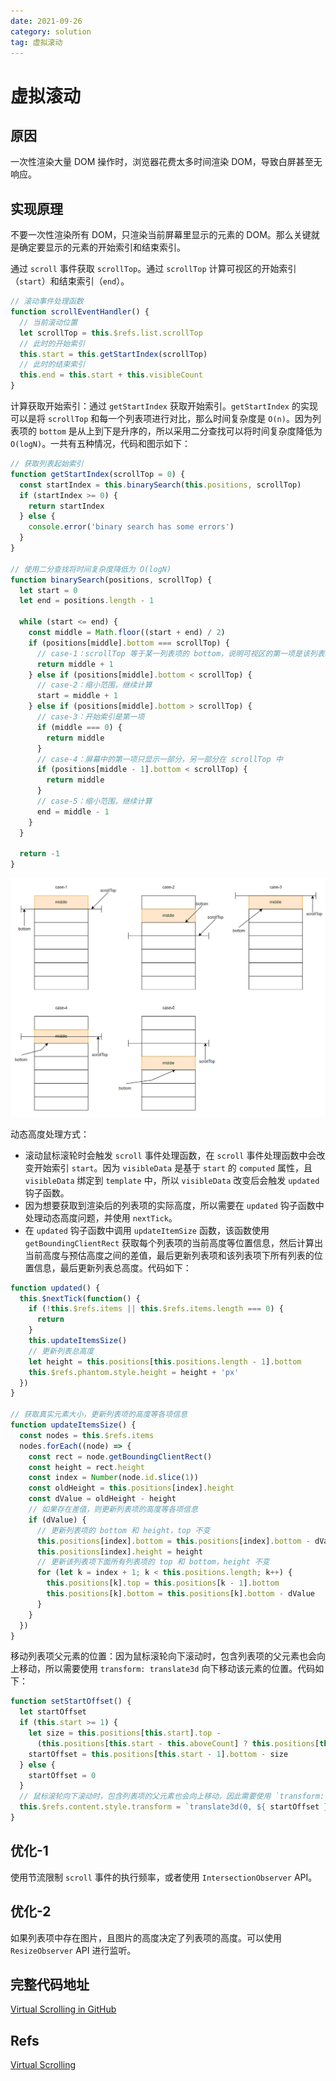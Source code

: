 ```yaml
---
date: 2021-09-26
category: solution
tag: 虚拟滚动
---
```


# 虚拟滚动

## 原因

一次性渲染大量 DOM 操作时，浏览器花费太多时间渲染 DOM，导致白屏甚至无响应。

## 实现原理

不要一次性渲染所有 DOM，只渲染当前屏幕里显示的元素的 DOM。那么关键就是确定要显示的元素的开始索引和结束索引。

通过 `scroll` 事件获取 `scrollTop`。通过 `scrollTop` 计算可视区的开始索引（`start`）和结束索引（`end`）。

```js
// 滚动事件处理函数
function scrollEventHandler() {
  // 当前滚动位置
  let scrollTop = this.$refs.list.scrollTop
  // 此时的开始索引
  this.start = this.getStartIndex(scrollTop)
  // 此时的结束索引
  this.end = this.start + this.visibleCount
}
```

计算获取开始索引：通过 `getStartIndex` 获取开始索引。`getStartIndex` 的实现可以是将 `scrollTop` 和每一个列表项进行对比，那么时间复杂度是 `O(n)`。因为列表项的 `bottom` 是从上到下是升序的，所以采用二分查找可以将时间复杂度降低为 `O(logN)`。一共有五种情况，代码和图示如下：

```js
// 获取列表起始索引
function getStartIndex(scrollTop = 0) {
  const startIndex = this.binarySearch(this.positions, scrollTop)
  if (startIndex >= 0) {
    return startIndex
  } else {
    console.error('binary search has some errors')
  }
}

// 使用二分查找将时间复杂度降低为 O(logN)
function binarySearch(positions, scrollTop) {
  let start = 0
  let end = positions.length - 1

  while (start <= end) {
    const middle = Math.floor((start + end) / 2)
    if (positions[middle].bottom === scrollTop) {
      // case-1：scrollTop 等于某一列表项的 bottom，说明可视区的第一项是该列表项的下一项
      return middle + 1
    } else if (positions[middle].bottom < scrollTop) {
      // case-2：缩小范围，继续计算
      start = middle + 1
    } else if (positions[middle].bottom > scrollTop) {
      // case-3：开始索引是第一项
      if (middle === 0) {
        return middle
      }
      // case-4：屏幕中的第一项只显示一部分，另一部分在 scrollTop 中
      if (positions[middle - 1].bottom < scrollTop) {
        return middle
      }
      // case-5：缩小范围，继续计算
      end = middle - 1
    }
  }

  return -1
}
```

![cases](./image/cases.png)

动态高度处理方式：
- 滚动鼠标滚轮时会触发 `scroll` 事件处理函数，在 `scroll` 事件处理函数中会改变开始索引 `start`。因为 `visibleData` 是基于 `start` 的 `computed` 属性，且 `visibleData` 绑定到 `template` 中，所以 `visibleData` 改变后会触发 `updated` 钩子函数。
- 因为想要获取到渲染后的列表项的实际高度，所以需要在 `updated` 钩子函数中处理动态高度问题，并使用 `nextTick`。
- 在 `updated` 钩子函数中调用 `updateItemSize` 函数，该函数使用 `getBoundingClientRect` 获取每个列表项的当前高度等位置信息，然后计算出当前高度与预估高度之间的差值，最后更新列表项和该列表项下所有列表的位置信息，最后更新列表总高度。代码如下：

```js
function updated() {
  this.$nextTick(function() {
    if (!this.$refs.items || this.$refs.items.length === 0) {
      return
    }
    this.updateItemsSize()
    // 更新列表总高度
    let height = this.positions[this.positions.length - 1].bottom
    this.$refs.phantom.style.height = height + 'px'
  })
}

// 获取真实元素大小，更新列表项的高度等各项信息
function updateItemsSize() {
  const nodes = this.$refs.items
  nodes.forEach((node) => {
    const rect = node.getBoundingClientRect()
    const height = rect.height
    const index = Number(node.id.slice(1))
    const oldHeight = this.positions[index].height
    const dValue = oldHeight - height
    // 如果存在差值，则更新列表项的高度等各项信息
    if (dValue) {
      // 更新列表项的 bottom 和 height，top 不变
      this.positions[index].bottom = this.positions[index].bottom - dValue
      this.positions[index].height = height
      // 更新该列表项下面所有列表项的 top 和 bottom，height 不变
      for (let k = index + 1; k < this.positions.length; k++) {
        this.positions[k].top = this.positions[k - 1].bottom
        this.positions[k].bottom = this.positions[k].bottom - dValue
      }
    }
  })
}
```

移动列表项父元素的位置：因为鼠标滚轮向下滚动时，包含列表项的父元素也会向上移动，所以需要使用 `transform: translate3d` 向下移动该元素的位置。代码如下：

```js
function setStartOffset() {
  let startOffset
  if (this.start >= 1) {
    let size = this.positions[this.start].top -
      (this.positions[this.start - this.aboveCount] ? this.positions[this.start - this.aboveCount].top : 0)
    startOffset = this.positions[this.start - 1].bottom - size
  } else {
    startOffset = 0
  }
  // 鼠标滚轮向下滚动时，包含列表项的父元素也会向上移动，因此需要使用 `transform: translate3d` 向下移动该元素的位置
  this.$refs.content.style.transform = `translate3d(0, ${ startOffset }px, 0)`
}
```

## 优化-1

使用节流限制 `scroll` 事件的执行频率，或者使用 `IntersectionObserver` API。

## 优化-2

如果列表项中存在图片，且图片的高度决定了列表项的高度。可以使用 `ResizeObserver` API 进行监听。

## 完整代码地址

[Virtual Scrolling in GitHub](https://github.com/Eathyn/virtual-scrolling)

## Refs

[Virtual Scrolling](https://juejin.cn/post/6844903982742110216)
